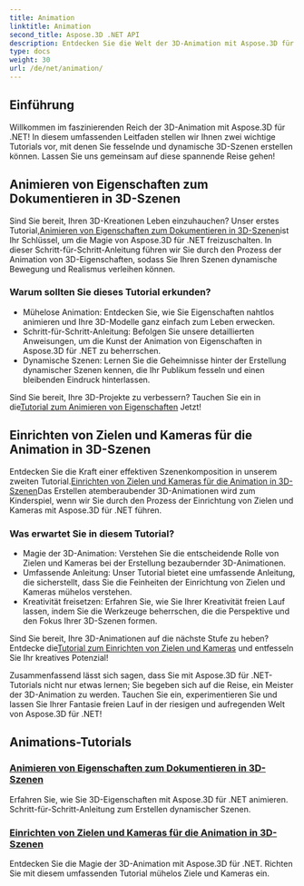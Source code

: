 ```yaml
---
title: Animation
linktitle: Animation
second_title: Aspose.3D .NET API
description: Entdecken Sie die Welt der 3D-Animation mit Aspose.3D für .NET-Tutorials. Erfahren Sie, wie Sie mühelos Immobilien animieren und Ziele und Kameras für dynamische Szenen einrichten.
type: docs
weight: 30
url: /de/net/animation/
---
```

## Einführung

Willkommen im faszinierenden Reich der 3D-Animation mit Aspose.3D für .NET! In diesem umfassenden Leitfaden stellen wir Ihnen zwei wichtige Tutorials vor, mit denen Sie fesselnde und dynamische 3D-Szenen erstellen können. Lassen Sie uns gemeinsam auf diese spannende Reise gehen!

## Animieren von Eigenschaften zum Dokumentieren in 3D-Szenen
Sind Sie bereit, Ihren 3D-Kreationen Leben einzuhauchen? Unser erstes Tutorial,[Animieren von Eigenschaften zum Dokumentieren in 3D-Szenen](./property-to-document/)ist Ihr Schlüssel, um die Magie von Aspose.3D für .NET freizuschalten. In dieser Schritt-für-Schritt-Anleitung führen wir Sie durch den Prozess der Animation von 3D-Eigenschaften, sodass Sie Ihren Szenen dynamische Bewegung und Realismus verleihen können.

### Warum sollten Sie dieses Tutorial erkunden?
- Mühelose Animation: Entdecken Sie, wie Sie Eigenschaften nahtlos animieren und Ihre 3D-Modelle ganz einfach zum Leben erwecken.
- Schritt-für-Schritt-Anleitung: Befolgen Sie unsere detaillierten Anweisungen, um die Kunst der Animation von Eigenschaften in Aspose.3D für .NET zu beherrschen.
- Dynamische Szenen: Lernen Sie die Geheimnisse hinter der Erstellung dynamischer Szenen kennen, die Ihr Publikum fesseln und einen bleibenden Eindruck hinterlassen.

 Sind Sie bereit, Ihre 3D-Projekte zu verbessern? Tauchen Sie ein in die[Tutorial zum Animieren von Eigenschaften](./property-to-document/) Jetzt!

## Einrichten von Zielen und Kameras für die Animation in 3D-Szenen
 Entdecken Sie die Kraft einer effektiven Szenenkomposition in unserem zweiten Tutorial.[Einrichten von Zielen und Kameras für die Animation in 3D-Szenen](./setup-target-camera/)Das Erstellen atemberaubender 3D-Animationen wird zum Kinderspiel, wenn wir Sie durch den Prozess der Einrichtung von Zielen und Kameras mit Aspose.3D für .NET führen.

### Was erwartet Sie in diesem Tutorial?
- Magie der 3D-Animation: Verstehen Sie die entscheidende Rolle von Zielen und Kameras bei der Erstellung bezaubernder 3D-Animationen.
- Umfassende Anleitung: Unser Tutorial bietet eine umfassende Anleitung, die sicherstellt, dass Sie die Feinheiten der Einrichtung von Zielen und Kameras mühelos verstehen.
- Kreativität freisetzen: Erfahren Sie, wie Sie Ihrer Kreativität freien Lauf lassen, indem Sie die Werkzeuge beherrschen, die die Perspektive und den Fokus Ihrer 3D-Szenen formen.

 Sind Sie bereit, Ihre 3D-Animationen auf die nächste Stufe zu heben? Entdecke die[Tutorial zum Einrichten von Zielen und Kameras](./setup-target-camera/) und entfesseln Sie Ihr kreatives Potenzial!

Zusammenfassend lässt sich sagen, dass Sie mit Aspose.3D für .NET-Tutorials nicht nur etwas lernen; Sie begeben sich auf die Reise, ein Meister der 3D-Animation zu werden. Tauchen Sie ein, experimentieren Sie und lassen Sie Ihrer Fantasie freien Lauf in der riesigen und aufregenden Welt von Aspose.3D für .NET!
## Animations-Tutorials
### [Animieren von Eigenschaften zum Dokumentieren in 3D-Szenen](./property-to-document/)
Erfahren Sie, wie Sie 3D-Eigenschaften mit Aspose.3D für .NET animieren. Schritt-für-Schritt-Anleitung zum Erstellen dynamischer Szenen.
### [Einrichten von Zielen und Kameras für die Animation in 3D-Szenen](./setup-target-camera/)
Entdecken Sie die Magie der 3D-Animation mit Aspose.3D für .NET. Richten Sie mit diesem umfassenden Tutorial mühelos Ziele und Kameras ein.
